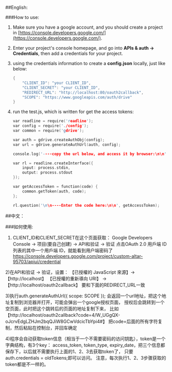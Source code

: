##English:

###How to use:

1. Make sure you have a google account, and you should create a project in [https://console.developers.google.com/](https://console.developers.google.com/).
2. Enter your project's console homepage, and go into **APIs & auth -> Credentials**, then add a credentials for your project.
3. using the credentials information to create a **config.json** locally, just like below:

	```c
	{
		"CLIENT_ID": "your CLIENT_ID",
		"CLIENT_SECRET": "your CLIENT_ID",
		"REDIRECT_URL": "http://localhost:80/oauth2callback",
		"SCOPE": "https://www.googleapis.com/auth/drive"
	}
	```

4. run the test.js, which is written for get the access tokens:

	```c
	var readline = require('readline');
	var config = require('./config');
	var common = require('gdrive');
	
	var auth = gdrive.createAuthObj(config);
	var url = gdrive.generateAuthUrl(auth, config);
	
	console.log('----copy the url below, and access it by browser:\n\n' + url);
	
	var rl = readline.createInterface({
		input: process.stdin,
		output: process.stdout
	});
	
	var getAccessToken = function(code) {
		common.getToken(auth, code);
	};
	
	rl.question('\n\n----Enter the code here:\n\n', getAccessToken);
	
	```


##中文：

###如何使用:

1) CLIENT_ID和CLIENT_SECRET在这个页面获取：
Google Developers Console -> 项目(要自己创建) -> API和验证 -> 验证
点击OAuth 2.0 用戶端 ID列表的其中一个用戶端 ID，就能看到用户端密码了
https://console.developers.google.com/project/custom-altar-95703/apiui/credential

2)在API和验证 -> 验证，设置：
【已授權的 JavaScript 來源】->【http://localhost】
【已授權的重新導向 URI】 -> 【http://localhost/oauth2callback】 要和下面的REDIRECT_URL一致

3)执行auth.generateAuthUrl({ scope: SCOPE });
会返回一个url地址，把这个地址复制到浏览器并打开，可能会弹出一个google授权页面，
授权后会跳转到一个空页面，此时把这个跳转后的页面的地址复制下来，
比如【http://localhost/oauth2callback?code=4/W_UGgQX-oJcrvEdgLZHJm2bqQJiW8GCwVdcicTbYpi4#】
把code=后面的所有字符复制，然后粘贴在控制台，并回车确定

4)程序会自动获取token信息（相当于一个不需要密码的访问钥匙），token是一个字典结构，有3个key：
access_token, token_type, expiry_date，把三个信息都保存下，以后就不需要执行上面的1、2、3去获取token了，
只要auth.credentials = oldTokens;即可以访问。
注意，每次执行1、2、3步骤获取的token都是不一样的。